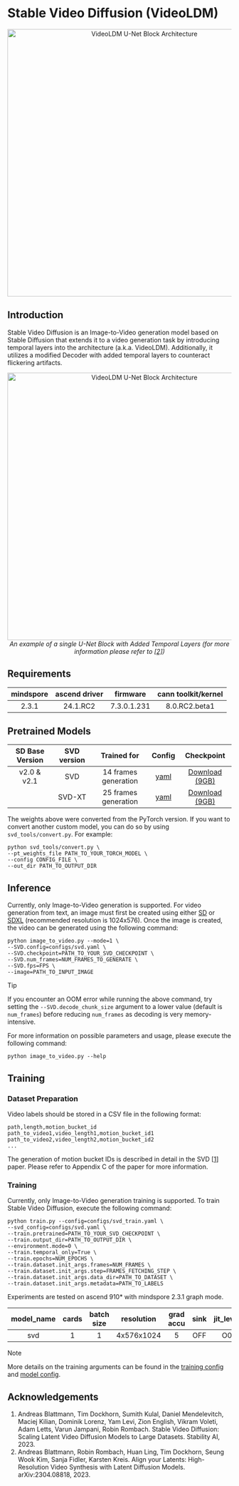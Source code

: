 # Stable Video Diffusion (VideoLDM)

<p align="center"><img width="600" alt="VideoLDM U-Net Block Architecture"
src="https://github.com/mindspore-lab/mindone/assets/16683750/0ac4c83e-f91d-4024-a8e5-e4fdad3f251a"/></p>

## Introduction

Stable Video Diffusion is an Image-to-Video generation model based on Stable Diffusion that extends it to a video
generation task by introducing temporal layers into the architecture (a.k.a. VideoLDM). Additionally, it utilizes a
modified Decoder with added temporal layers to counteract flickering artifacts.

<p align="center"><img width="600" alt="VideoLDM U-Net Block Architecture"
src="https://github.com/mindspore-lab/mindone/assets/16683750/e291f64d-fb49-4983-b488-22d96addb9fb"/>
<br><em>An example of a single U-Net Block with Added Temporal Layers (for more information please refer to <a href="#acknowledgements">[2]</a>)</em></p>

## Requirements

| mindspore | ascend driver | firmware    | cann toolkit/kernel |
|:---------:|:-------------:|:-----------:|:-------------------:|
| 2.3.1     | 24.1.RC2      | 7.3.0.1.231 | 8.0.RC2.beta1       |

## Pretrained Models


| SD Base Version | SVD version | Trained for          | Config                      | Checkpoint                                                                                |
|:-----------------:|:-------------:|:----------------------:|:-----------------------------:|:-------------------------------------------------------------------------------------------:|
| v2.0 & v2.1     | SVD         | 14 frames generation | [yaml](configs/svd.yaml)    | [Download (9GB)](https://download.mindspore.cn/toolkits/mindone/svd/svd-d19a808f.ckpt)    |
|                 | SVD-XT      | 25 frames generation | [yaml](configs/svd_xt.yaml) | [Download (9GB)](https://download.mindspore.cn/toolkits/mindone/svd/svd_xt-993f895f.ckpt) |


The weights above were converted from the PyTorch version. If you want to convert another custom model, you can do so by
using `svd_tools/convert.py`. For example:

```shell
python svd_tools/convert.py \
--pt_weights_file PATH_TO_YOUR_TORCH_MODEL \
--config CONFIG_FILE \
--out_dir PATH_TO_OUTPUT_DIR
```

## Inference

Currently, only Image-to-Video generation is supported. For video generation from text, an image must first be created
using either [SD](../stable_diffusion_v2/README.md#inference) or
[SDXL](../stable_diffusion_xl/GETTING_STARTED.md#inference) (recommended resolution is 1024x576).
Once the image is created, the video can be generated using the following command:

```shell
python image_to_video.py --mode=1 \
--SVD.config=configs/svd.yaml \
--SVD.checkpoint=PATH_TO_YOUR_SVD_CHECKPOINT \
--SVD.num_frames=NUM_FRAMES_TO_GENERATE \
--SVD.fps=FPS \
--image=PATH_TO_INPUT_IMAGE
```

> [!TIP]
> If you encounter an OOM error while running the above command, try setting the `--SVD.decode_chunk_size` argument to
> a lower value (default is `num_frames`) before reducing `num_frames` as decoding is very memory-intensive.

For more information on possible parameters and usage, please execute the following command:

```shell
python image_to_video.py --help
```

## Training

### Dataset Preparation

Video labels should be stored in a CSV file in the following format:

```text
path,length,motion_bucket_id
path_to_video1,video_length1,motion_bucket_id1
path_to_video2,video_length2,motion_bucket_id2
...
```

The generation of motion bucket IDs is described in detail in the SVD [[1](#acknowledgements)] paper.
Please refer to Appendix C of the paper for more information.

### Training

Currently, only Image-to-Video generation training is supported.
To train Stable Video Diffusion, execute the following command:

```shell
python train.py --config=configs/svd_train.yaml \
--svd_config=configs/svd.yaml \
--train.pretrained=PATH_TO_YOUR_SVD_CHECKPOINT \
--train.output_dir=PATH_TO_OUTPUT_DIR \
--environment.mode=0 \
--train.temporal_only=True \
--train.epochs=NUM_EPOCHS \
--train.dataset.init_args.frames=NUM_FRAMES \
--train.dataset.init_args.step=FRAMES_FETCHING_STEP \
--train.dataset.init_args.data_dir=PATH_TO_DATASET \
--train.dataset.init_args.metadata=PATH_TO_LABELS
```

Experiments are tested on ascend 910* with mindspore 2.3.1 graph mode.

|  model_name  | cards | batch size  | resolution | grad accu  |sink | jit_level | graph compile | s/step | recipe |
|:-------------:|:-------:|:-------------:|:-------------:|:-----------:|:-----:|:---------:|:--------------:|:---------:|:------:|
|     svd     |    1  |      1     |   4x576x1024 |     5    |  OFF | O0    |     6 mins   |   1.18   | [yaml](configs/svd_train.yaml) |


> [!NOTE]
> More details on the training arguments can be found in the [training config](configs/svd_train.yaml)
> and [model config](configs/svd.yaml).



## Acknowledgements

1. Andreas Blattmann, Tim Dockhorn, Sumith Kulal, Daniel Mendelevitch, Maciej Kilian, Dominik Lorenz, Yam Levi, Zion
   English, Vikram Voleti, Adam Letts, Varun Jampani, Robin Rombach. Stable Video Diffusion: Scaling Latent Video
   Diffusion Models to Large Datasets. Stability AI, 2023.
2. Andreas Blattmann, Robin Rombach, Huan Ling, Tim Dockhorn, Seung Wook Kim, Sanja Fidler, Karsten Kreis. Align your
   Latents: High-Resolution Video Synthesis with Latent Diffusion Models. arXiv:2304.08818, 2023.
